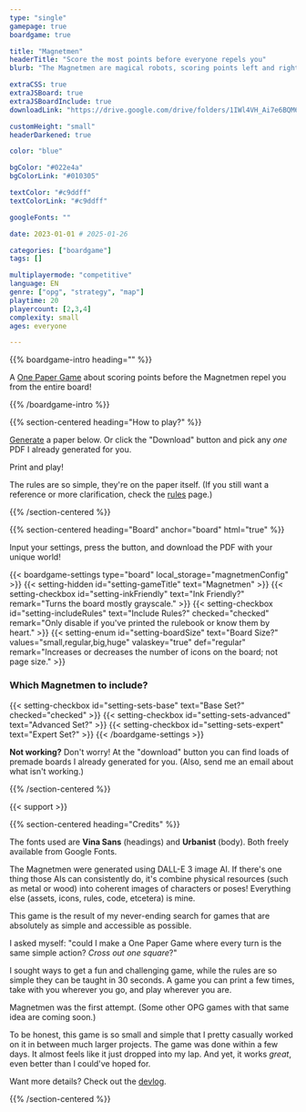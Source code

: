 ```yaml
---
type: "single"
gamepage: true
boardgame: true

title: "Magnetmen"
headerTitle: "Score the most points before everyone repels you"
blurb: "The Magnetmen are magical robots, scoring points left and right. The only issue? The more you use them, the more spaces from which you're repelled."

extraCSS: true
extraJSBoard: true
extraJSBoardInclude: true
downloadLink: "https://drive.google.com/drive/folders/1IWl4VH_Ai7e6BQM6PE4dY3YUfkDn2zQj" # already updated!

customHeight: "small"
headerDarkened: true

color: "blue"

bgColor: "#022e4a"
bgColorLink: "#010305"

textColor: "#c9ddff"
textColorLink: "#c9ddff"

googleFonts: ""

date: 2023-01-01 # 2025-01-26

categories: ["boardgame"]
tags: []

multiplayermode: "competitive"
language: EN
genre: ["opg", "strategy", "map"]
playtime: 20
playercount: [2,3,4]
complexity: small
ages: everyone

---
```


{{% boardgame-intro heading="" %}}

A [One Paper Game](/boardgames#one_paper_games) about scoring points before the Magnetmen repel you from the entire board!

{{% /boardgame-intro %}}

{{% section-centered heading="How to play?" %}}

[Generate](#board) a paper below. Or click the "Download" button and pick any _one_ PDF I already generated for you.

Print and play! 

The rules are so simple, they're on the paper itself. (If you still want a reference or more clarification, check the [rules](rules) page.)

{{% /section-centered %}}

{{% section-centered heading="Board" anchor="board" html="true" %}}

<p>Input your settings, press the button, and download the PDF with your unique world!</p>

{{< boardgame-settings type="board" local_storage="magnetmenConfig" >}}
	{{< setting-hidden id="setting-gameTitle" text="Magnetmen" >}}
  {{< setting-checkbox id="setting-inkFriendly" text="Ink Friendly?" remark="Turns the board mostly grayscale." >}}
  {{< setting-checkbox id="setting-includeRules" text="Include Rules?" checked="checked" remark="Only disable if you've printed the rulebook or know them by heart." >}}
  {{< setting-enum id="setting-boardSize" text="Board Size?" values="small,regular,big,huge" valaskey="true" def="regular" remark="Increases or decreases the number of icons on the board; not page size." >}}
  <h3>Which Magnetmen to include?</h3>
  {{< setting-checkbox id="setting-sets-base" text="Base Set?" checked="checked" >}}
  {{< setting-checkbox id="setting-sets-advanced" text="Advanced Set?" >}}
  {{< setting-checkbox id="setting-sets-expert" text="Expert Set?" >}}
{{< /boardgame-settings >}}

<p class="settings-remark"><strong>Not working?</strong> Don't worry! At the "download" button you can find loads of premade boards I already generated for you. (Also, send me an email about what isn't working.)</p>

{{% /section-centered %}}

{{< support >}}

{{% section-centered heading="Credits" %}}

The fonts used are **Vina Sans** (headings) and **Urbanist** (body). Both freely available from Google Fonts. 

The Magnetmen were generated using DALL-E 3 image AI. If there's one thing those AIs can consistently do, it's combine physical resources (such as metal or wood) into coherent images of characters or poses! Everything else (assets, icons, rules, code, etcetera) is mine.

This game is the result of my never-ending search for games that are absolutely as simple and accessible as possible. 

I asked myself: "could I make a One Paper Game where every turn is the same simple action? _Cross out one square_?"

I sought ways to get a fun and challenging game, while the rules are so simple they can be taught in 30 seconds. A game you can print a few times, take with you wherever you go, and play wherever you are.

Magnetmen was the first attempt. (Some other OPG games with that same idea are coming soon.)

To be honest, this game is so small and simple that I pretty casually worked on it in between much larger projects. The game was done within a few days. It almost feels like it just dropped into my lap. And yet, it works _great_, even better than I could've hoped for.

Want more details? Check out the [devlog](/blog/boardgames/magnetmen).

{{% /section-centered %}}